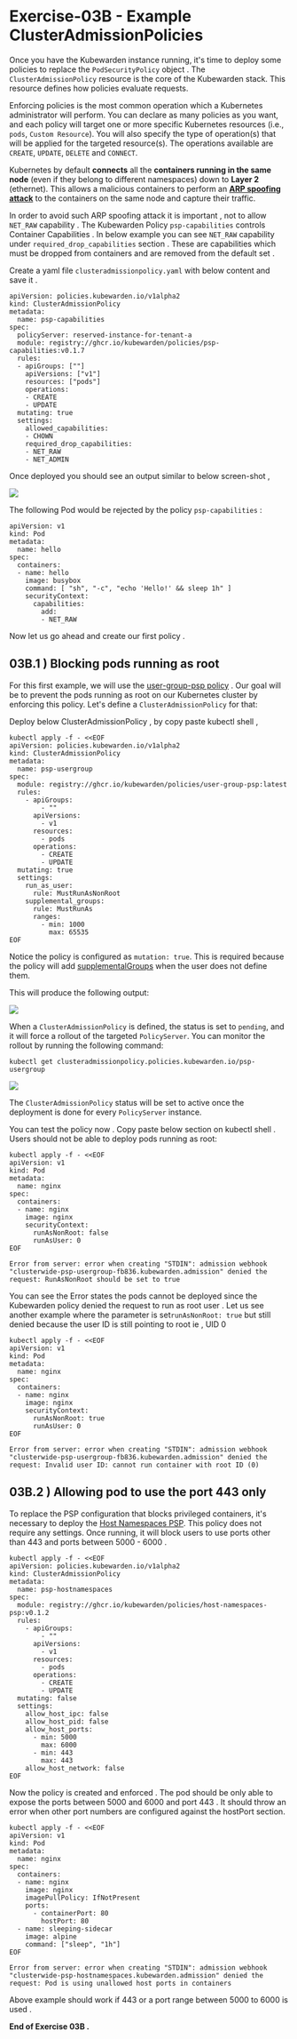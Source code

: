 

# Exercise-03B - Example ClusterAdmissionPolicies

Once you have the Kubewarden instance running, it's time to deploy some policies to replace the `PodSecurityPolicy` object . The `ClusterAdmissionPolicy` resource is the core of the Kubewarden stack. This resource defines how policies evaluate requests.

Enforcing policies is the most common operation which a Kubernetes administrator  will perform. You can declare as many policies as you want, and each  policy will target one or more specific Kubernetes resources (i.e., `pods`, `Custom Resource`). You will also specify the type of operation(s) that will be applied for the targeted resource(s). The operations available are `CREATE`, `UPDATE`, `DELETE` and `CONNECT`.

Kubernetes by default **connects** all the **containers running in the same node** (even if they belong to different namespaces) down to **Layer 2** (ethernet). This allows a malicious containers to perform an [**ARP spoofing attack**](https://github.com/carlospolop/hacktricks/blob/master/generic-methodologies-and-resources/pentesting-network/#arp-spoofing) to the containers on the same node and capture their traffic. 

In order to avoid such ARP spoofing attack it is important , not to allow `NET_RAW` capability .  The Kubewarden Policy `psp-capabilities` controls Container Capabilities . In below example you can see `NET_RAW` capability under `required_drop_capabilities` section . These are capabilities which must be dropped from containers and are removed from the default set  . 

Create a yaml file `clusteradmissionpolicy.yaml` with below content and save it . 

```
apiVersion: policies.kubewarden.io/v1alpha2
kind: ClusterAdmissionPolicy
metadata:
  name: psp-capabilities
spec:
  policyServer: reserved-instance-for-tenant-a
  module: registry://ghcr.io/kubewarden/policies/psp-capabilities:v0.1.7
  rules:
  - apiGroups: [""]
    apiVersions: ["v1"]
    resources: ["pods"]
    operations:
    - CREATE
    - UPDATE
  mutating: true
  settings:
    allowed_capabilities:
    - CHOWN
    required_drop_capabilities:
    - NET_RAW
    - NET_ADMIN
```

Once deployed you should see an output similar to below screen-shot , 

![](../images/pic5-166212546820724.png)

The following Pod would be rejected by the policy `psp-capabilities` : 

```
apiVersion: v1
kind: Pod
metadata:
  name: hello
spec:
  containers:
  - name: hello
    image: busybox
    command: [ "sh", "-c", "echo 'Hello!' && sleep 1h" ]
    securityContext:
      capabilities:
        add:
        - NET_RAW
```

Now let us go ahead and create our first policy . 

## 03B.1 ) Blocking pods running as root

For this first example, we will use the  [user-group-psp policy](https://github.com/kubewarden/user-group-psp-policy)  .  Our goal will be to prevent the pods running as root on our Kubernetes cluster by enforcing this policy.  Let's define a `ClusterAdmissionPolicy` for that:

Deploy below ClusterAdmissionPolicy , by copy paste kubectl shell ,

```
kubectl apply -f - <<EOF
apiVersion: policies.kubewarden.io/v1alpha2
kind: ClusterAdmissionPolicy
metadata:
  name: psp-usergroup
spec:
  module: registry://ghcr.io/kubewarden/policies/user-group-psp:latest
  rules:
    - apiGroups:
        - ""
      apiVersions:
        - v1
      resources:
        - pods
      operations:
        - CREATE
        - UPDATE
  mutating: true
  settings:
    run_as_user:
      rule: MustRunAsNonRoot
    supplemental_groups:
      rule: MustRunAs
      ranges:
        - min: 1000
          max: 65535
EOF

```

Notice the policy is configured as `mutation: true`. This is required because the policy will add [supplementalGroups](https://kubernetes.io/docs/concepts/security/pod-security-policy/#users-and-groups) when the user does not define them.

This will produce the following output:

![](../images/pic7.png)

When a  `ClusterAdmissionPolicy` is defined, the status is set to `pending`, and it will force a rollout of the targeted `PolicyServer`. You can monitor the rollout by running the following command:

```
kubectl get clusteradmissionpolicy.policies.kubewarden.io/psp-usergroup
```

![](../images/pic8.png)

The `ClusterAdmissionPolicy` status will be set to active once the deployment is done for every `PolicyServer` instance. 

You can test the policy now . Copy paste below section on kubectl shell . Users should not be able to deploy pods running as root:

```
kubectl apply -f - <<EOF
apiVersion: v1
kind: Pod
metadata:
  name: nginx
spec:
  containers:
  - name: nginx
    image: nginx
    securityContext:
      runAsNonRoot: false
      runAsUser: 0
EOF

```

```
Error from server: error when creating "STDIN": admission webhook "clusterwide-psp-usergroup-fb836.kubewarden.admission" denied the request: RunAsNonRoot should be set to true
```

You can see the Error states the pods cannot be deployed since the Kubewarden policy denied the request to run as root user . Let us see another example where the  parameter is set`runAsNonRoot: true`  but still denied  because the user ID is still pointing to root ie , UID 0 

```
kubectl apply -f - <<EOF
apiVersion: v1
kind: Pod
metadata:
  name: nginx
spec:
  containers:
  - name: nginx
    image: nginx
    securityContext:
      runAsNonRoot: true
      runAsUser: 0
EOF
```

```
Error from server: error when creating "STDIN": admission webhook "clusterwide-psp-usergroup-fb836.kubewarden.admission" denied the request: Invalid user ID: cannot run container with root ID (0)
```









## 03B.2 ) Allowing pod to use the port 443 only

To replace the PSP configuration that blocks privileged containers, it's necessary to deploy the [Host Namespaces PSP](https://github.com/kubewarden/host-namespaces-psp-policy). This policy does not require any settings. Once running, it will block users to use ports other than 443 and ports between 5000 - 6000 . 



```
kubectl apply -f - <<EOF
apiVersion: policies.kubewarden.io/v1alpha2
kind: ClusterAdmissionPolicy
metadata:
  name: psp-hostnamespaces
spec:
  module: registry://ghcr.io/kubewarden/policies/host-namespaces-psp:v0.1.2
  rules:
    - apiGroups:
        - ""
      apiVersions:
        - v1
      resources:
        - pods
      operations:
        - CREATE
        - UPDATE
  mutating: false
  settings:
    allow_host_ipc: false
    allow_host_pid: false
    allow_host_ports:
      - min: 5000
        max: 6000
      - min: 443
        max: 443
    allow_host_network: false
EOF
```

Now the policy is created and enforced . The pod should be only able to expose the ports between 5000 and 6000 and port 443 . It should throw an  error when other port numbers are configured against the hostPort  section.

```
kubectl apply -f - <<EOF
apiVersion: v1
kind: Pod
metadata:
  name: nginx
spec:
  containers:
  - name: nginx
    image: nginx
    imagePullPolicy: IfNotPresent
    ports:
      - containerPort: 80
        hostPort: 80
  - name: sleeping-sidecar
    image: alpine
    command: ["sleep", "1h"]
EOF

```

```
Error from server: error when creating "STDIN": admission webhook "clusterwide-psp-hostnamespaces.kubewarden.admission" denied the request: Pod is using unallowed host ports in containers
```

Above example should work if 443 or a port range between 5000 to 6000 is used  . 

**End of Exercise 03B .** 
